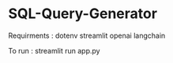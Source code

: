 # SQL-Query-Generator

Requirments : dotenv streamlit openai langchain

To run : streamlit run app.py
